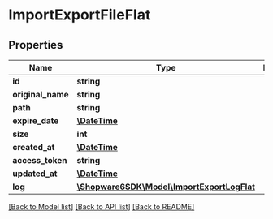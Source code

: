 # ImportExportFileFlat

## Properties
Name | Type | Description | Notes
------------ | ------------- | ------------- | -------------
**id** | **string** |  | [optional] 
**original_name** | **string** |  | 
**path** | **string** |  | 
**expire_date** | [**\DateTime**](\DateTime.md) |  | 
**size** | **int** |  | [optional] 
**created_at** | [**\DateTime**](\DateTime.md) |  | 
**access_token** | **string** |  | 
**updated_at** | [**\DateTime**](\DateTime.md) |  | 
**log** | [**\Shopware6SDK\Model\ImportExportLogFlat**](ImportExportLogFlat.md) |  | [optional] 

[[Back to Model list]](../../README.md#documentation-for-models) [[Back to API list]](../../README.md#documentation-for-api-endpoints) [[Back to README]](../../README.md)

